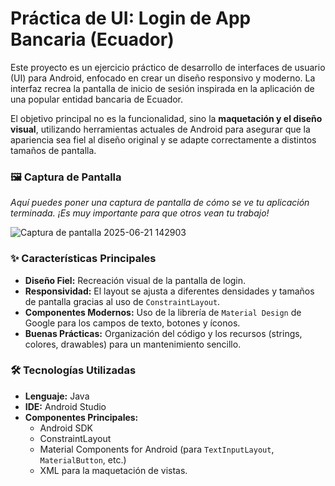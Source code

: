 # Práctica de UI: Login de App Bancaria (Ecuador)

Este proyecto es un ejercicio práctico de desarrollo de interfaces de usuario (UI) para Android, enfocado en crear un diseño responsivo y moderno. La interfaz recrea la pantalla de inicio de sesión inspirada en la aplicación de una popular entidad bancaria de Ecuador.

El objetivo principal no es la funcionalidad, sino la **maquetación y el diseño visual**, utilizando herramientas actuales de Android para asegurar que la apariencia sea fiel al diseño original y se adapte correctamente a distintos tamaños de pantalla.

### 🖼️ Captura de Pantalla

*Aquí puedes poner una captura de pantalla de cómo se ve tu aplicación terminada. ¡Es muy importante para que otros vean tu trabajo!*


![Captura de pantalla 2025-06-21 142903](https://github.com/user-attachments/assets/97283430-f33d-4ac4-8f41-cc6bb5f58bdb)


### ✨ Características Principales

-   **Diseño Fiel:** Recreación visual de la pantalla de login.
-   **Responsividad:** El layout se ajusta a diferentes densidades y tamaños de pantalla gracias al uso de `ConstraintLayout`.
-   **Componentes Modernos:** Uso de la librería de `Material Design` de Google para los campos de texto, botones y íconos.
-   **Buenas Prácticas:** Organización del código y los recursos (strings, colores, drawables) para un mantenimiento sencillo.

### 🛠️ Tecnologías Utilizadas

-   **Lenguaje:** Java
-   **IDE:** Android Studio
-   **Componentes Principales:**
    -   Android SDK
    -   ConstraintLayout
    -   Material Components for Android (para `TextInputLayout`, `MaterialButton`, etc.)
    -   XML para la maquetación de vistas.
